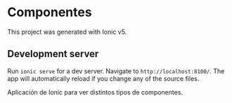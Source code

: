 # Componentes

This project was generated with Ionic v5.

## Development server

Run `ionic serve` for a dev server. Navigate to `http://localhost:8100/`. The app will automatically reload if you change any of the source files.

Aplicación de Ionic para ver distintos tipos de componentes.
